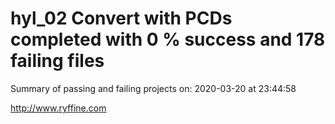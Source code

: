 # hyl_02 Convert with PCDs completed with 0 % success and 178 failing files

Summary of passing and failing projects on: 2020-03-20 at 23:44:58

http://www.ryffine.com
